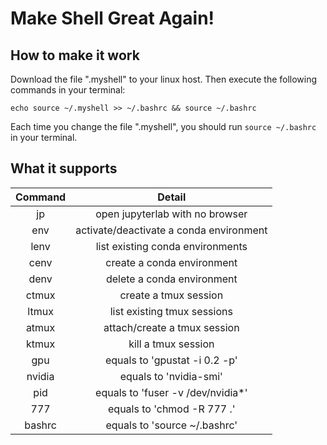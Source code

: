 # Make Shell Great Again!
## How to make it work
Download the file ".myshell" to your linux host. 
Then execute the following commands in your terminal:
```shell
echo source ~/.myshell >> ~/.bashrc && source ~/.bashrc
```
Each time you change the file ".myshell", you should run ```source ~/.bashrc``` in your terminal.

## What it supports

| Command |                 Detail                  |
| :-----: | :-------------------------------------: |
|   jp    |     open jupyterlab with no browser     |
|   env   | activate/deactivate a conda environment |
|  lenv   |    list existing conda environments     |
|  cenv   |       create a conda environment        |
|  denv   |       delete a conda environment        |
|  ctmux  |          create a tmux session          |
|  ltmux  |       list existing tmux sessions       |
|  atmux  |      attach/create a tmux session       |
|  ktmux  |           kill a tmux session           |
|   gpu   |      equals to 'gpustat -i 0.2 -p'      |
| nvidia  |         equals to 'nvidia-smi'          |
|   pid   |    equals to 'fuser -v /dev/nvidia*'    |
|   777   |       equals to 'chmod -R 777 .'        |
| bashrc  |      equals to 'source ~/.bashrc'       |

